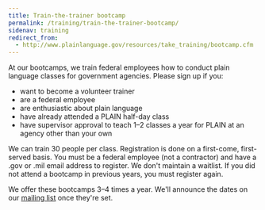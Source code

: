 ```yaml
---
title: Train-the-trainer bootcamp
permalink: /training/train-the-trainer-bootcamp/
sidenav: training
redirect_from:
  - http://www.plainlanguage.gov/resources/take_training/bootcamp.cfm
---
```


At our bootcamps, we train federal employees how to conduct plain language classes for government agencies. Please sign up if you:

- want to become a volunteer trainer
- are a federal employee
- are enthusiastic about plain language
- have already attended a PLAIN half-day class
- have supervisor approval to teach 1–2 classes a year for PLAIN at an agency other than your own

We can train 30 people per class. Registration is done on a first-come, first-served basis. You must be a federal employee (not a contractor) and have a .gov or .mil email address to register. We don't maintain a waitlist. If you did not attend a bootcamp in previous years, you must register again.

We offer these bootcamps 3–4 times a year. We'll announce the dates on our [mailing list](https://www.digitalgov.gov/communities/plain-language/) once they're set.
